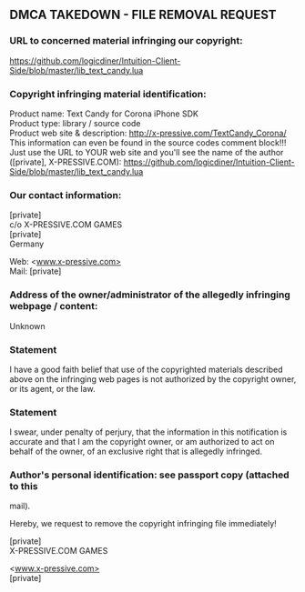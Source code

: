 ## DMCA TAKEDOWN - FILE REMOVAL REQUEST

### URL to concerned material infringing our copyright:

<https://github.com/logicdiner/Intuition-Client-Side/blob/master/lib_text_candy.lua>

### Copyright infringing material identification:

Product name: Text Candy for Corona iPhone SDK<br />
Product type: library / source code <br />
Product web site & description: <http://x-pressive.com/TextCandy_Corona/><br />
This information can even be found in the source codes comment block!!! Just
use the URL to YOUR web site and you'll see the name of the author ([private], X-PRESSIVE.COM):
<https://github.com/logicdiner/Intuition-Client-Side/blob/master/lib_text_candy.lua>

### Our contact information:

[private]<br />
c/o X-PRESSIVE.COM GAMES<br />
[private]<br />
Germany

Web: <www.x-pressive.com> <br />
Mail: [private]

### Address of the owner/administrator of the allegedly infringing webpage /  content:

Unknown

### Statement

I have a good faith belief that use of the copyrighted materials described
above on the infringing web pages is not authorized by the copyright owner,
or its agent, or the law.

### Statement

I swear, under penalty of perjury, that the information in this notification
is accurate and that I am the copyright owner, or am authorized to act on
behalf of the owner, of an exclusive right that is allegedly infringed.

### Author's personal identification: see passport copy (attached to this
mail).

Hereby, we request to remove the copyright infringing file immediately!

[private]<br />
X-PRESSIVE.COM GAMES

<www.x-pressive.com> <br />
[private]
